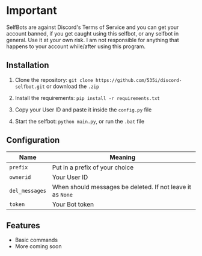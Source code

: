 # Important
SelfBots are against Discord's Terms of Service and you can get your account banned, if you get caught using this selfbot, or any selfbot in general.
Use it at your own risk. I am not responsible for anything that happens to your account while/after using this program.

## Installation
1. Clone the repository: `git clone https://github.com/535i/discord-selfbot.git` or download the `.zip`

2. Install the requirements: `pip install -r requirements.txt`

3. Copy your User ID and paste it inside the `config.py` file
  
4. Start the selfbot: `python main.py`, or run the `.bat` file

## Configuration
  
Name | Meaning
--- | ---
`prefix` | Put in a prefix of your choice
`ownerid` | Your User ID
`del_messages` | When should messages be deleted. If not leave it as `None`
`token` | Your Bot token

## Features
* Basic commands
* More coming soon 
